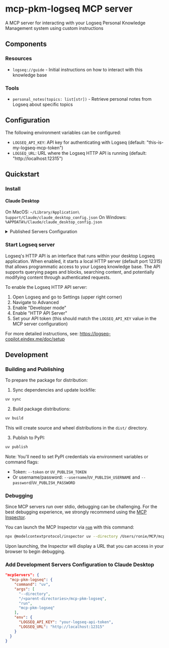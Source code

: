 # mcp-pkm-logseq MCP server

A MCP server for interacting with your Logseq Personal Knowledge Management system using custom instructions

## Components

### Resources

- `logseq://guide` - Initial instructions on how to interact with this knowledge base

### Tools

- `personal_notes(topics: list[str])` - Retrieve personal notes from Logseq about specific topics


## Configuration

The following environment variables can be configured:

- `LOGSEQ_API_KEY`: API key for authenticating with Logseq (default: "this-is-my-logseq-mcp-token")
- `LOGSEQ_URL`: URL where the Logseq HTTP API is running (default: "http://localhost:12315")

## Quickstart

### Install

#### Claude Desktop

On MacOS: `~/Library/Application\ Support/Claude/claude_desktop_config.json`
On Windows: `%APPDATA%/Claude/claude_desktop_config.json`


<details>
  <summary>Published Servers Configuration</summary>

  ```json
  "mcpServers": {
    "mcp-pkm-logseq": {
      "command": "uvx",
      "args": [
        "mcp-pkm-logseq"
      ],
      "env": {
        "LOGSEQ_API_KEY": "your-logseq-api-token",
        "LOGSEQ_URL": "http://localhost:12315"
      }
    }
  }
  ```
</details>

### Start Logseq server

Logseq's HTTP API is an interface that runs within your desktop Logseq application. When enabled, it starts a local HTTP server (default port 12315) that allows programmatic access to your Logseq knowledge base. The API supports querying pages and blocks, searching content, and potentially modifying content through authenticated requests.

To enable the Logseq HTTP API server:

1. Open Logseq and go to Settings (upper right corner)
2. Navigate to Advanced
3. Enable "Developer mode"
4. Enable "HTTP API Server"
5. Set your API token (this should match the `LOGSEQ_API_KEY` value in the MCP server configuration)

For more detailed instructions, see: https://logseq-copilot.eindex.me/doc/setup

## Development

### Building and Publishing

To prepare the package for distribution:

1. Sync dependencies and update lockfile:
```bash
uv sync
```

2. Build package distributions:
```bash
uv build
```

This will create source and wheel distributions in the `dist/` directory.

3. Publish to PyPI:
```bash
uv publish
```

Note: You'll need to set PyPI credentials via environment variables or command flags:
- Token: `--token` or `UV_PUBLISH_TOKEN`
- Or username/password: `--username`/`UV_PUBLISH_USERNAME` and `--password`/`UV_PUBLISH_PASSWORD`

### Debugging

Since MCP servers run over stdio, debugging can be challenging. For the best debugging
experience, we strongly recommend using the [MCP Inspector](https://github.com/modelcontextprotocol/inspector).


You can launch the MCP Inspector via [`npm`](https://docs.npmjs.com/downloading-and-installing-node-js-and-npm) with this command:

```bash
npx @modelcontextprotocol/inspector uv --directory /Users/ronie/MCP/mcp-pkm-logseq run mcp-pkm-logseq
```


Upon launching, the Inspector will display a URL that you can access in your browser to begin debugging.


### Add Development Servers Configuration to Claude Desktop
```json
"mcpServers": {
  "mcp-pkm-logseq": {
    "command": "uv",
    "args": [
      "--directory",
      "/<parent-directories>/mcp-pkm-logseq",
      "run",
      "mcp-pkm-logseq"
    ],
    "env": {
      "LOGSEQ_API_KEY": "your-logseq-api-token",
      "LOGSEQ_URL": "http://localhost:12315"
    }
  }
}
```